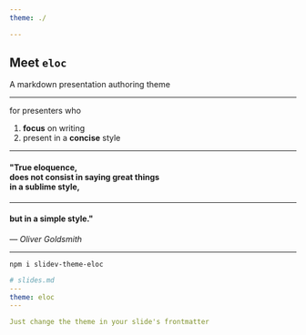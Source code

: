 ```yaml
---
theme: ./

---
```


## Meet `eloc`

A markdown presentation authoring theme

---

for presenters who

1. __focus__ on writing
2. present in a __concise__ style

---

#### "True __eloquence__,<br /> does not consist in saying great things<br/> in a sublime style,

---

#### but in a simple style."

_— Oliver Goldsmith_

---

`npm i slidev-theme-eloc`

```yaml
# slides.md
---
theme: eloc
---

Just change the theme in your slide's frontmatter
```
